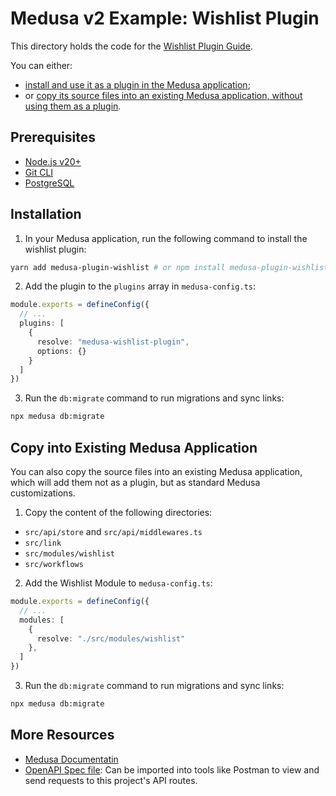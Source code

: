 # Medusa v2 Example: Wishlist Plugin

This directory holds the code for the [Wishlist Plugin Guide](https://docs.medusajs.com/resources/plugins/guides/wishlist).

You can either:

- [install and use it as a plugin in the Medusa application](#installation);
- or [copy its source files into an existing Medusa application, without using them as a plugin](#copy-into-existing-medusa-application).

## Prerequisites

- [Node.js v20+](https://nodejs.org/en/download)
- [Git CLI](https://git-scm.com/downloads)
- [PostgreSQL](https://www.postgresql.org/download/)

## Installation

1. In your Medusa application, run the following command to install the wishlist plugin:

```bash
yarn add medusa-plugin-wishlist # or npm install medusa-plugin-wishlist
```

2. Add the plugin to the `plugins` array in `medusa-config.ts`:

```ts
module.exports = defineConfig({
  // ...
  plugins: [
    {
      resolve: "medusa-wishlist-plugin",
      options: {}
    }
  ]
})
```

3. Run the `db:migrate` command to run migrations and sync links:

```bash
npx medusa db:migrate
```

## Copy into Existing Medusa Application

You can also copy the source files into an existing Medusa application, which will add them not as a plugin, but as standard Medusa customizations.

1. Copy the content of the following directories:

- `src/api/store` and `src/api/middlewares.ts`
- `src/link`
- `src/modules/wishlist`
- `src/workflows`

2. Add the Wishlist Module to `medusa-config.ts`:

```ts
module.exports = defineConfig({
  // ...
  modules: [
    {
      resolve: "./src/modules/wishlist"
    },
  ]
})
```

3. Run the `db:migrate` command to run migrations and sync links:

```bash
npx medusa db:migrate
```

## More Resources

- [Medusa Documentatin](https://docs.medusajs.com)
- [OpenAPI Spec file](https://res.cloudinary.com/dza7lstvk/raw/upload/v1737459635/OpenApi/Wishlist_Postman_gjk7mn.yml): Can be imported into tools like Postman to view and send requests to this project's API routes.
